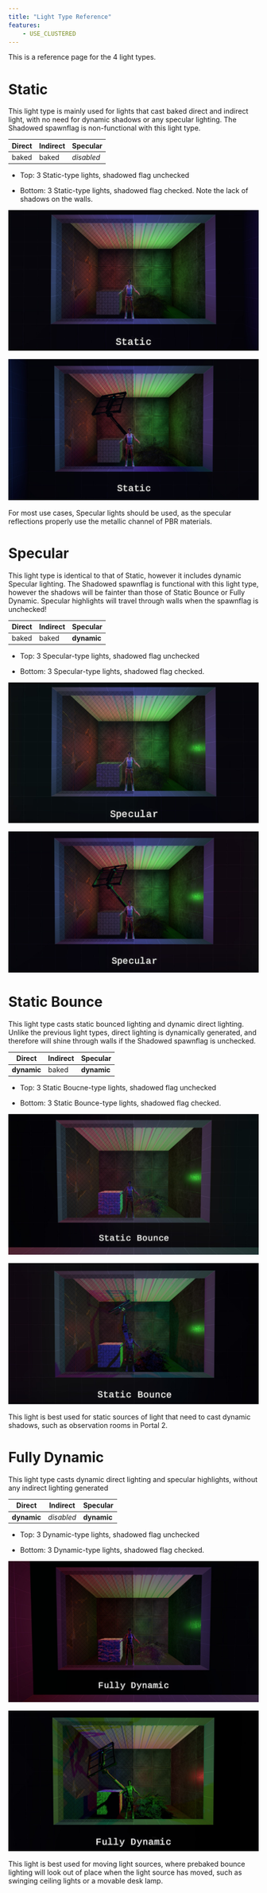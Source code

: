 ```yaml
---
title: "Light Type Reference"
features:
    - USE_CLUSTERED
---
```

This is a reference page for the 4 light types.

# Static

This light type is mainly used for lights that cast baked direct and indirect light, with no need for dynamic shadows or any specular lighting. The Shadowed spawnflag is non-functional with this light type.

| Direct | Indirect | Specular     |
| ------ | -------- | ------------ |
| baked  | baked    | *disabled* |

* Top: 3 Static-type lights, shadowed flag unchecked

* Bottom: 3 Static-type lights, shadowed flag checked. Note the lack of shadows on the walls.

![static unshadowed](images\unshadowed_static.jpg)

![static shadowed](images\shadowed_static.jpg)

For most use cases, Specular lights should be used, as the specular reflections properly use the metallic channel of PBR materials.

# Specular

This light type is identical to that of Static, however it includes dynamic Specular lighting. The Shadowed spawnflag is functional with this light type, however the shadows will be fainter than those of Static Bounce or Fully Dynamic. Specular highlights will travel through walls when the spawnflag is unchecked!

| Direct | Indirect | Specular     |
| ------ | -------- | ------------ |
| baked  | baked    | **dynamic** |

* Top: 3 Specular-type lights, shadowed flag unchecked

* Bottom: 3 Specular-type lights, shadowed flag checked. 

![specular unshadowed](images\unshadowed_specular.jpg)

![specular shadowed](images\shadowed_specular.jpg)

# Static Bounce

This light type casts static bounced lighting and dynamic direct lighting. Unlike the previous light types, direct lighting is dynamically generated, and therefore will shine through walls if the Shadowed spawnflag is unchecked.

| Direct | Indirect | Specular     |
| ------ | -------- | ------------ |
| **dynamic**  | baked    | **dynamic** |

* Top: 3 Static Boucne-type lights, shadowed flag unchecked

* Bottom: 3 Static Bounce-type lights, shadowed flag checked. 

![Static Bounce unshadowed](images\unshadowed_staticb.jpg)

![Static Bounce shadowed](images\shadowed_staticb.jpg)

This light is best used for static sources of light that need to cast dynamic shadows, such as observation rooms in Portal 2.

# Fully Dynamic

This light type casts dynamic direct lighting and specular highlights, without any indirect lighting generated

| Direct | Indirect | Specular     |
| ------ | -------- | ------------ |
| **dynamic**  | *disabled*    | **dynamic** |

* Top: 3 Dynamic-type lights, shadowed flag unchecked

* Bottom: 3 Dynamic-type lights, shadowed flag checked. 

![specular unshadowed](images\unshadowed_dynamic.jpg)

![specular shadowed](images\shadowed_dynamic.jpg)

This light is best used for moving light sources, where prebaked bounce lighting will look out of place when the light source has moved, such as swinging ceiling lights or a movable desk lamp.